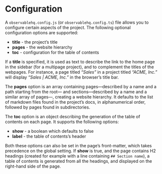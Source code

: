 # Configuration

A `observablehq.config.js` (or `observablehq.config.ts`) file allows you to configure certain aspects of the project. The following optional configuration options are supported:

- **title** - the project’s title
- **pages** - the website hierarchy
- **toc** - configuration for the table of contents

If a **title** is specified, it is used as text to describe the link to the home page in the sidebar (for a multipage project), and to complement the titles of the webpages. For instance, a page titled _“Sales”_ in a project titled _“ACME, Inc.”_ will display _“Sales | ACME, Inc.”_ in the browser’s title bar.

The **pages** option is an array containing pages—described by a name and a path starting from the root— and sections—described by a name and a similar array of pages—, creating a website hierarchy. It defaults to the list of markdown files found in the project’s docs, in alphanumerical order, followed by pages found in subdirectories.

The **toc** option is an object describing the generation of the table of contents on each page. It supports the following options:

- **show** - a boolean which defaults to false
- **label** - the table of contents’s header

Both these options can also be set in the page’s front-matter, which takes precedence on the global setting. If **show** is true, and the page contains H2 headings (created for example with a line containing `## Section name`), a table of contents is generated from all the headings, and displayed on the right-hand side of the page.
